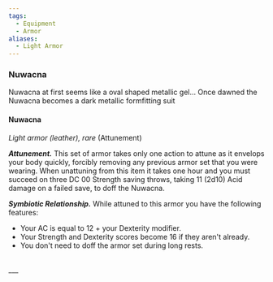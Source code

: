 ```yaml
---
tags:
  - Equipment
  - Armor
aliases:
  - Light Armor
---
```




### Nuwacna
Nuwacna at first seems like a oval shaped metallic gel... Once dawned the Nuwacna becomes a dark metallic formfitting suit 

#### Nuwacna
*Light armor (leather), rare* (Attunement)

***Attunement.*** This set of armor takes only one action to attune as it envelops your body quickly, forcibly removing any previous armor set that you were wearing. 
When unattuning from this item it takes one hour and you must succeed on three DC 00 Strength saving throws, taking 11 (2d10) Acid damage on a failed save, to doff the  Nuwacna.

***Symbiotic Relationship.*** While attuned to this armor you have the following features:
- Your AC is equal to 12 + your Dexterity modifier.
- Your Strength and Dexterity scores become 16 if they aren't already.
- You don't need to doff the armor set during long rests.

<br>
___
<br>
